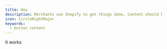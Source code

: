 ```yaml
---
title: Hey
description: Merchants use Shopify to get things done. Content should be written and structured to help them understand and take the most important actions.
icon: CircleRightMajor
keywords:
  - button content
---
```


It works
